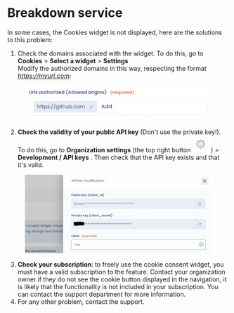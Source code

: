 # Breakdown service

In some cases, the Cookies widget is not displayed, here are the solutions to this problem:&#x20;

1. Check the domains associated with the widget. To do this, go to **Cookies** > **Select a widget** > **Settings**\
   Modify the authorized domains in this way, respecting the format _https://myurl.com:_

<figure><img src="../../.gitbook/assets/Capture d’écran 2023-02-28 à 15.55.41.png" alt=""><figcaption></figcaption></figure>

2. **Check the validity of your public API key** (Don't use the private key!). To do this, go to **Organization settings** (the top right button![](<../../.gitbook/assets/image (10).png>)) > **Development / API keys** . Then check that the API key exists and that it's valid.

<figure><img src="../../.gitbook/assets/Capture d’écran 2023-02-28 à 15.59.46.png" alt=""><figcaption></figcaption></figure>

3. **Check your subscription**: to freely use the cookie consent widget, you must have a valid subscription to the feature. Contact your organization owner if they do not see the cookie button displayed in the navigation, it is likely that the functionality is not included in your subscription. You can contact the support department for more information.
4. For any other problem, contact the support.
